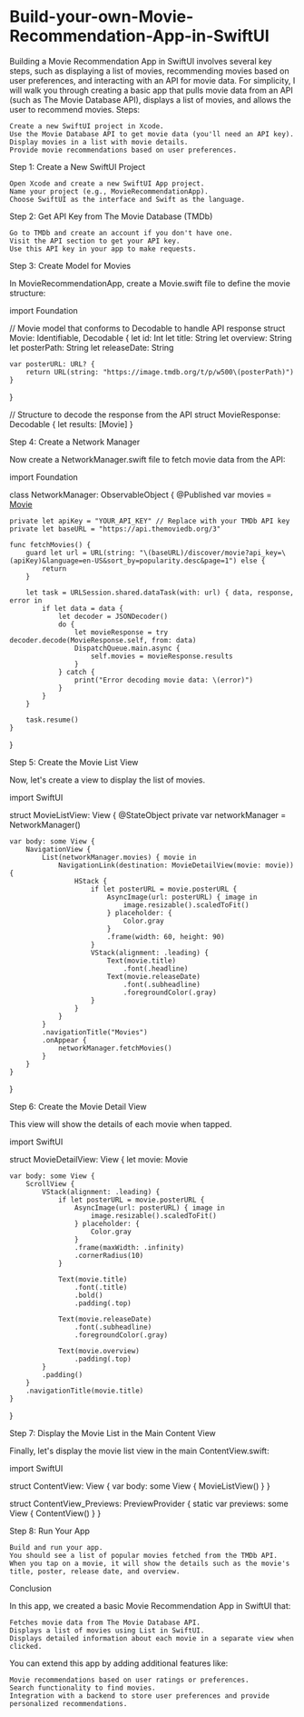 # Build-your-own-Movie-Recommendation-App-in-SwiftUI
Building a Movie Recommendation App in SwiftUI involves several key steps, such as displaying a list of movies, recommending movies based on user preferences, and interacting with an API for movie data. For simplicity, I will walk you through creating a basic app that pulls movie data from an API (such as The Movie Database API), displays a list of movies, and allows the user to recommend movies.
Steps:

    Create a new SwiftUI project in Xcode.
    Use the Movie Database API to get movie data (you'll need an API key).
    Display movies in a list with movie details.
    Provide movie recommendations based on user preferences.

Step 1: Create a New SwiftUI Project

    Open Xcode and create a new SwiftUI App project.
    Name your project (e.g., MovieRecommendationApp).
    Choose SwiftUI as the interface and Swift as the language.

Step 2: Get API Key from The Movie Database (TMDb)

    Go to TMDb and create an account if you don't have one.
    Visit the API section to get your API key.
    Use this API key in your app to make requests.

Step 3: Create Model for Movies

In MovieRecommendationApp, create a Movie.swift file to define the movie structure:

import Foundation

// Movie model that conforms to Decodable to handle API response
struct Movie: Identifiable, Decodable {
    let id: Int
    let title: String
    let overview: String
    let posterPath: String
    let releaseDate: String
    
    var posterURL: URL? {
        return URL(string: "https://image.tmdb.org/t/p/w500\(posterPath)")
    }
}

// Structure to decode the response from the API
struct MovieResponse: Decodable {
    let results: [Movie]
}

Step 4: Create a Network Manager

Now create a NetworkManager.swift file to fetch movie data from the API:

import Foundation

class NetworkManager: ObservableObject {
    @Published var movies = [Movie]()
    
    private let apiKey = "YOUR_API_KEY" // Replace with your TMDb API key
    private let baseURL = "https://api.themoviedb.org/3"
    
    func fetchMovies() {
        guard let url = URL(string: "\(baseURL)/discover/movie?api_key=\(apiKey)&language=en-US&sort_by=popularity.desc&page=1") else {
            return
        }
        
        let task = URLSession.shared.dataTask(with: url) { data, response, error in
            if let data = data {
                let decoder = JSONDecoder()
                do {
                    let movieResponse = try decoder.decode(MovieResponse.self, from: data)
                    DispatchQueue.main.async {
                        self.movies = movieResponse.results
                    }
                } catch {
                    print("Error decoding movie data: \(error)")
                }
            }
        }
        
        task.resume()
    }
}

Step 5: Create the Movie List View

Now, let's create a view to display the list of movies.

import SwiftUI

struct MovieListView: View {
    @StateObject private var networkManager = NetworkManager()
    
    var body: some View {
        NavigationView {
            List(networkManager.movies) { movie in
                NavigationLink(destination: MovieDetailView(movie: movie)) {
                    HStack {
                        if let posterURL = movie.posterURL {
                            AsyncImage(url: posterURL) { image in
                                image.resizable().scaledToFit()
                            } placeholder: {
                                Color.gray
                            }
                            .frame(width: 60, height: 90)
                        }
                        VStack(alignment: .leading) {
                            Text(movie.title)
                                .font(.headline)
                            Text(movie.releaseDate)
                                .font(.subheadline)
                                .foregroundColor(.gray)
                        }
                    }
                }
            }
            .navigationTitle("Movies")
            .onAppear {
                networkManager.fetchMovies()
            }
        }
    }
}

Step 6: Create the Movie Detail View

This view will show the details of each movie when tapped.

import SwiftUI

struct MovieDetailView: View {
    let movie: Movie
    
    var body: some View {
        ScrollView {
            VStack(alignment: .leading) {
                if let posterURL = movie.posterURL {
                    AsyncImage(url: posterURL) { image in
                        image.resizable().scaledToFit()
                    } placeholder: {
                        Color.gray
                    }
                    .frame(maxWidth: .infinity)
                    .cornerRadius(10)
                }
                
                Text(movie.title)
                    .font(.title)
                    .bold()
                    .padding(.top)
                
                Text(movie.releaseDate)
                    .font(.subheadline)
                    .foregroundColor(.gray)
                
                Text(movie.overview)
                    .padding(.top)
            }
            .padding()
        }
        .navigationTitle(movie.title)
    }
}

Step 7: Display the Movie List in the Main Content View

Finally, let's display the movie list view in the main ContentView.swift:

import SwiftUI

struct ContentView: View {
    var body: some View {
        MovieListView()
    }
}

struct ContentView_Previews: PreviewProvider {
    static var previews: some View {
        ContentView()
    }
}

Step 8: Run Your App

    Build and run your app.
    You should see a list of popular movies fetched from the TMDb API. When you tap on a movie, it will show the details such as the movie's title, poster, release date, and overview.

Conclusion

In this app, we created a basic Movie Recommendation App in SwiftUI that:

    Fetches movie data from The Movie Database API.
    Displays a list of movies using List in SwiftUI.
    Displays detailed information about each movie in a separate view when clicked.

You can extend this app by adding additional features like:

    Movie recommendations based on user ratings or preferences.
    Search functionality to find movies.
    Integration with a backend to store user preferences and provide personalized recommendations.
